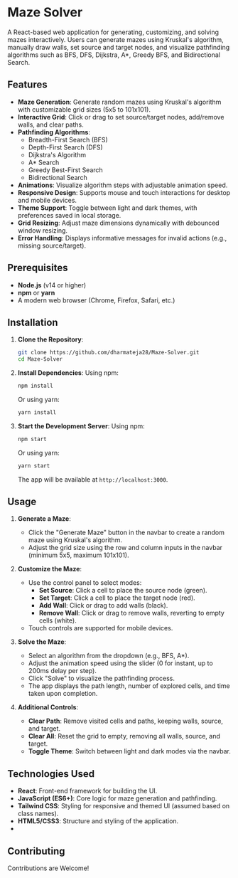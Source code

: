 # Maze Solver

A React-based web application for generating, customizing, and solving mazes interactively. Users can generate mazes using Kruskal's algorithm, manually draw walls, set source and target nodes, and visualize pathfinding algorithms such as BFS, DFS, Dijkstra, A*, Greedy BFS, and Bidirectional Search.

## Features

- **Maze Generation**: Generate random mazes using Kruskal's algorithm with customizable grid sizes (5x5 to 101x101).
- **Interactive Grid**: Click or drag to set source/target nodes, add/remove walls, and clear paths.
- **Pathfinding Algorithms**:
  - Breadth-First Search (BFS)
  - Depth-First Search (DFS)
  - Dijkstra's Algorithm
  - A* Search
  - Greedy Best-First Search
  - Bidirectional Search
- **Animations**: Visualize algorithm steps with adjustable animation speed.
- **Responsive Design**: Supports mouse and touch interactions for desktop and mobile devices.
- **Theme Support**: Toggle between light and dark themes, with preferences saved in local storage.
- **Grid Resizing**: Adjust maze dimensions dynamically with debounced window resizing.
- **Error Handling**: Displays informative messages for invalid actions (e.g., missing source/target).

## Prerequisites

- **Node.js** (v14 or higher)
- **npm** or **yarn**
- A modern web browser (Chrome, Firefox, Safari, etc.)

## Installation

1. **Clone the Repository**:
   ```bash
   git clone https://github.com/dharmateja28/Maze-Solver.git
   cd Maze-Solver
   ```

2. **Install Dependencies**:
   Using npm:
   ```bash
   npm install
   ```
   Or using yarn:
   ```bash
   yarn install
   ```

3. **Start the Development Server**:
   Using npm:
   ```bash
   npm start
   ```
   Or using yarn:
   ```bash
   yarn start
   ```
   The app will be available at `http://localhost:3000`.

## Usage

1. **Generate a Maze**:
   - Click the "Generate Maze" button in the navbar to create a random maze using Kruskal's algorithm.
   - Adjust the grid size using the row and column inputs in the navbar (minimum 5x5, maximum 101x101).

2. **Customize the Maze**:
   - Use the control panel to select modes:
     - **Set Source**: Click a cell to place the source node (green).
     - **Set Target**: Click a cell to place the target node (red).
     - **Add Wall**: Click or drag to add walls (black).
     - **Remove Wall**: Click or drag to remove walls, reverting to empty cells (white).
   - Touch controls are supported for mobile devices.

3. **Solve the Maze**:
   - Select an algorithm from the dropdown (e.g., BFS, A*).
   - Adjust the animation speed using the slider (0 for instant, up to 200ms delay per step).
   - Click "Solve" to visualize the pathfinding process.
   - The app displays the path length, number of explored cells, and time taken upon completion.

4. **Additional Controls**:
   - **Clear Path**: Remove visited cells and paths, keeping walls, source, and target.
   - **Clear All**: Reset the grid to empty, removing all walls, source, and target.
   - **Toggle Theme**: Switch between light and dark modes via the navbar.
     
## Technologies Used
- **React**: Front-end framework for building the UI.
- **JavaScript (ES6+)**: Core logic for maze generation and pathfinding.
- **Tailwind CSS**: Styling for responsive and themed UI (assumed based on class names).
- **HTML5/CSS3**: Structure and styling of the application.
- 
## Contributing
Contributions are Welcome!
